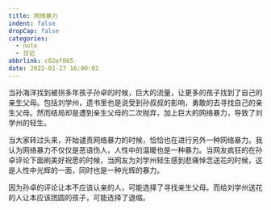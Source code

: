 ```yaml
---
title: 网络暴力
indent: false
dropCap: false
categories:
  - note
  - 日记
abbrlink: c02ef065
date: 2022-01-27 16:00:01
---
```


当孙海洋找到被拐多年孩子孙卓的时候，巨大的流量，让更多的孩子找到了自己的亲生父母。包括刘学州，遗书里也是说受到孙叔叔的影响，勇敢的去寻找自己的亲生父母。然而结局却是遭到亲生父母的二次抛弃，加上巨大的网络暴力，导致了刘学州的轻生。

当大家转过头来，开始谴责网络暴力的时候，恰恰也在进行另外一种网络暴力。我认为网络暴力不仅仅是恶语伤人，人性中的温暖也是一种暴力。当网友疯狂的在孙卓评论下面刷美好祝愿的时候，当网友为刘学州轻生感到悲痛悼念送花的时候，这是人性中光辉的一面，同时也是一种光辉的暴力。

因为孙卓的评论让本不应该认亲的人，可能选择了寻找亲生父母。而给刘学州送花的人让本应该团圆的孩子，可能选择了退缩。

